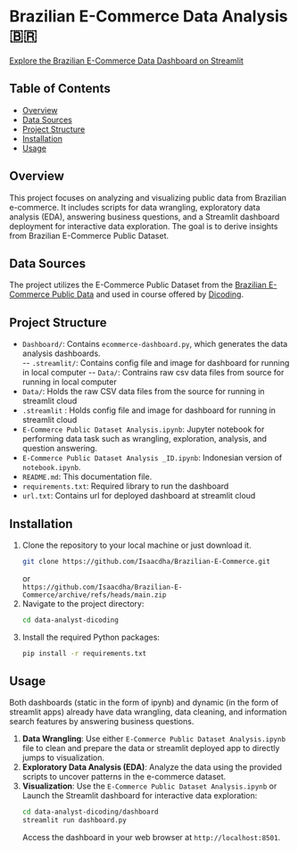 

# Brazilian E-Commerce Data Analysis 🇧🇷

[Explore the Brazilian E-Commerce Data Dashboard on Streamlit](https://brazilian-ecommerce-idha.streamlit.app/)

## Table of Contents
- [Overview](#overview)
- [Data Sources](#data-sources)
- [Project Structure](#project-structure)
- [Installation](#installation)
- [Usage](#usage)

## Overview
This project focuses on analyzing and visualizing public data from Brazilian e-commerce. It includes scripts for data wrangling, exploratory data analysis (EDA), answering business questions, and a Streamlit dashboard deployment for interactive data exploration. The goal is to derive insights from Brazilian E-Commerce Public Dataset.

## Data Sources
The project utilizes the E-Commerce Public Dataset from the [Brazilian E-Commerce Public Data](https://www.kaggle.com/datasets/olistbr/brazilian-ecommerce) and used in course offered by [Dicoding](https://www.dicoding.com/).

## Project Structure
- `Dashboard/`: Contains `ecommerce-dashboard.py`, which generates the data analysis dashboards.\
   -- `.streamlit/`: Contains config file and image for dashboard for running in local computer
   -- `Data/`: Contrains raw csv data files from source for running in local computer
- `Data/`: Holds the raw CSV data files from the source for running in streamlit cloud
- `.streamlit` : Holds config file and image for dashboard for running in streamlit cloud
- `E-Commerce Public Dataset Analysis.ipynb`: Jupyter notebook for performing data task such as wrangling, exploration, analysis, and question answering.
- `E-Commerce Public Dataset Analysis _ID.ipynb`: Indonesian version of `notebook.ipynb`.
- `README.md`: This documentation file.
- `requirements.txt`: Required library to run the dashboard
- `url.txt`: Contains url for deployed dashboard at streamlit cloud

## Installation
1. Clone the repository to your local machine or just download it.
    ```sh
    git clone https://github.com/Isaacdha/Brazilian-E-Commerce.git
    ```
    or\
    `https://github.com/Isaacdha/Brazilian-E-Commerce/archive/refs/heads/main.zip`
2. Navigate to the project directory:
    ```sh
    cd data-analyst-dicoding
    ```
3. Install the required Python packages:
    ```sh
    pip install -r requirements.txt
    ```

## Usage
Both dashboards (static in the form of ipynb) and dynamic (in the form of streamlit apps) already have data wrangling, data cleaning, and information search features by answering business questions.
1. **Data Wrangling**: Use either `E-Commerce Public Dataset Analysis.ipynb` file to clean and prepare the data or streamlit deployed app to directly jumps to visualization.
2. **Exploratory Data Analysis (EDA)**: Analyze the data using the provided scripts to uncover patterns in the e-commerce dataset.
3. **Visualization**: Use the `E-Commerce Public Dataset Analysis.ipynb` or Launch the Streamlit dashboard for interactive data exploration:
    ```sh
    cd data-analyst-dicoding/dashboard
    streamlit run dashboard.py
    ```
    Access the dashboard in your web browser at `http://localhost:8501`.


